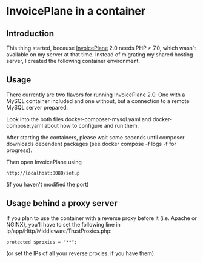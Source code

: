 # InvoicePlane in a container

## Introduction

This thing started, because [InvoicePlane](https://invoiceplane.com/) 2.0 needs PHP > 7.0, which wasn't available on my server at that time. Instead of migrating my shared hosting server, I created the following container environment.

## Usage

There currently are two flavors for running InvoicePlane 2.0. One with a MySQL container included and one without, but a connection to a remote MySQL server prepared.

Look into the both files docker-composer-mysql.yaml and docker-compose.yaml about how to configure and run them.

After starting the containers, please wait some seconds until composer downloads dependent packages (see docker compose -f <docker-compose-filename you used> logs -f for progress). 

Then open InvoicePlane using 

    http://localhost:8080/setup

(if you haven't modified the port)

## Usage behind a proxy server

If you plan to use the container with a reverse proxy before it (i.e. Apache or NGINX), you'll have to set the following line in ip/app/Http/Middleware/TrustProxies.php:

    protected $proxies = "**";

(or set the IPs of all your reverse proxies, if you have them)